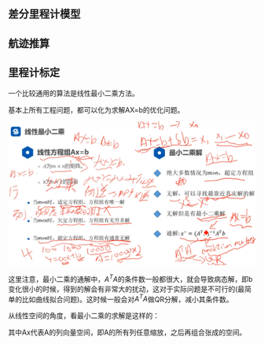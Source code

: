 ## 差分里程计模型
## 航迹推算
## 里程计标定
一个比较通用的算法是线性最小二乘方法。

基本上所有工程问题，都可以化为求解AX=b的优化问题。

![title](https://raw.githubusercontent.com/HViktorTsoi/gitnote-image/master/gitnote/2020/07/26/1595774233997-1595774234001.png)

这里注意，最小二乘的通解中，$A^TA$的条件数一般都很大，就会导致病态解，即b变化很小的时候，得到的解会有非常大的扰动，这对于实际问题是不可行的(最简单的比如曲线拟合问题)。这时候一般会对$A^TA$做QR分解，减小其条件数。

从线性空间的角度，看最小二乘的求解是这样的：


其中Ax代表A的列向量空间，即A的所有列任意缩放，之后再组合张成的空间。